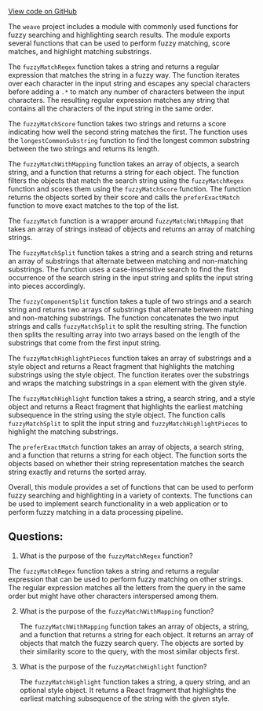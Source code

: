 [View code on GitHub](https://github.com/wandb/weave/weave-js/src/common/util/fuzzyMatch.tsx)

The `weave` project includes a module with commonly used functions for fuzzy searching and highlighting search results. The module exports several functions that can be used to perform fuzzy matching, score matches, and highlight matching substrings. 

The `fuzzyMatchRegex` function takes a string and returns a regular expression that matches the string in a fuzzy way. The function iterates over each character in the input string and escapes any special characters before adding a `.*` to match any number of characters between the input characters. The resulting regular expression matches any string that contains all the characters of the input string in the same order. 

The `fuzzyMatchScore` function takes two strings and returns a score indicating how well the second string matches the first. The function uses the `longestCommonSubstring` function to find the longest common substring between the two strings and returns its length. 

The `fuzzyMatchWithMapping` function takes an array of objects, a search string, and a function that returns a string for each object. The function filters the objects that match the search string using the `fuzzyMatchRegex` function and scores them using the `fuzzyMatchScore` function. The function returns the objects sorted by their score and calls the `preferExactMatch` function to move exact matches to the top of the list. 

The `fuzzyMatch` function is a wrapper around `fuzzyMatchWithMapping` that takes an array of strings instead of objects and returns an array of matching strings. 

The `fuzzyMatchSplit` function takes a string and a search string and returns an array of substrings that alternate between matching and non-matching substrings. The function uses a case-insensitive search to find the first occurrence of the search string in the input string and splits the input string into pieces accordingly. 

The `fuzzyComponentSplit` function takes a tuple of two strings and a search string and returns two arrays of substrings that alternate between matching and non-matching substrings. The function concatenates the two input strings and calls `fuzzyMatchSplit` to split the resulting string. The function then splits the resulting array into two arrays based on the length of the substrings that come from the first input string. 

The `fuzzyMatchHighlightPieces` function takes an array of substrings and a style object and returns a React fragment that highlights the matching substrings using the style object. The function iterates over the substrings and wraps the matching substrings in a `span` element with the given style. 

The `fuzzyMatchHighlight` function takes a string, a search string, and a style object and returns a React fragment that highlights the earliest matching subsequence in the string using the style object. The function calls `fuzzyMatchSplit` to split the input string and `fuzzyMatchHighlightPieces` to highlight the matching substrings. 

The `preferExactMatch` function takes an array of objects, a search string, and a function that returns a string for each object. The function sorts the objects based on whether their string representation matches the search string exactly and returns the sorted array. 

Overall, this module provides a set of functions that can be used to perform fuzzy searching and highlighting in a variety of contexts. The functions can be used to implement search functionality in a web application or to perform fuzzy matching in a data processing pipeline.
## Questions: 
 1. What is the purpose of the `fuzzyMatchRegex` function?
   
   The `fuzzyMatchRegex` function takes a string and returns a regular expression that can be used to perform fuzzy matching on other strings. The regular expression matches all the letters from the query in the same order but might have other characters interspersed among them.

2. What is the purpose of the `fuzzyMatchWithMapping` function?
   
   The `fuzzyMatchWithMapping` function takes an array of objects, a string, and a function that returns a string for each object. It returns an array of objects that match the fuzzy search query. The objects are sorted by their similarity score to the query, with the most similar objects first.

3. What is the purpose of the `fuzzyMatchHighlight` function?
   
   The `fuzzyMatchHighlight` function takes a string, a query string, and an optional style object. It returns a React fragment that highlights the earliest matching subsequence of the string with the given style.